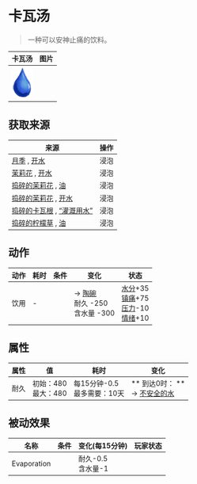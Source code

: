 # 卡瓦汤  
> 一种可以安神止痛的饮料。  
  
  卡瓦汤  |   图片   
 ----  |  ----:   
   |  ![](Sprite/Thirst.png)   
  
## 获取来源  
来源  |  操作  
----  |  ----  
[月季](ChinaRoseFlowers.md) , [开水](LQ_WaterBoiling.md)  |  浸泡  
[茉莉花](JasmineFlowers.md) , [开水](LQ_WaterBoiling.md)  |  浸泡  
[捣碎的茉莉花](JasmineFlowersGround.md) , [油](LQ_Oil.md)  |  浸泡  
[捣碎的茉莉花](JasmineFlowersGround.md) , [开水](LQ_WaterBoiling.md)  |  浸泡  
[捣碎的卡瓦根](KavaRootGround.md) , [“灌溉用水”](tag_WaterFresh.md)  |  浸泡  
[捣碎的柠檬草](LemonGrassGround.md) , [油](LQ_Oil.md)  |  浸泡  
## 动作  
动作  |  耗时  |  条件  |  变化  |  状态  
----  |  ----  |  ----  |  ----  |  ----  
饮用<br>  |  -  |    |  → [陶碗](ClayBowl.md)<br>耐久  -250<br>含水量  -300<br>  |  [水分](Hydration.md)+35<br>[镇痛](Analgesia.md)+75<br>[压力](Stress.md)-10<br>[情绪](Morale.md)+10  
## 属性   
属性  |  值  |  耗时  |  变化  
----  |  ----  |  ----  |  ----  
耐久  |  初始：480<br>最大：480  |  每15分钟-0.5<br>最多需要：10天  |  ** 到达0时： **<br>→ [不安全的水](LQ_WaterUnsafe.md)  
## 被动效果  
名称  |  条件  |  变化(每15分钟)  |  玩家状态  
----  |  ----  |  ----  |  ----  
Evaporation  |    |  耐久-0.5<br>含水量-1  |    
